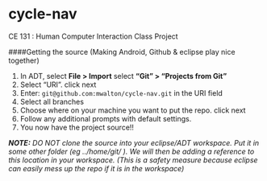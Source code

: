 cycle-nav
=========

CE 131 : Human Computer Interaction Class Project

####Getting the source (Making Android, Github & eclipse play nice together)  
1.  In ADT, select __File > Import__ select __“Git” > “Projects from Git”__
2.  Select “URI”.  click next
3.  Enter: `git@github.com:mwalton/cycle-nav.git` in the URI field
4.  Select all branches
5.  Choose where on your machine you want to put the repo. click next
6.  Follow any additional prompts with default settings.
7.  You now have the project source!!

*__NOTE:__ DO NOT clone the source into your eclipse/ADT workspace.  Put it in some other folder (eg ../home/git/ ).  We will then be adding a reference to this location in your workspace.  (This is a safety measure because eclipse can easily mess up the repo if it is in the workspace)*
